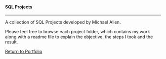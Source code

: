 #### SQL Projects
***

A collection of SQL Projects developed by Michael Allen. 

Please feel free to browse each project folder, which contains my work along with a readme file to explain the objective, the steps I took and the result. 


[Return to Portfolio](https://github.com/mrmichaelgallen/Portfolio-for-MichaelAllen/)
